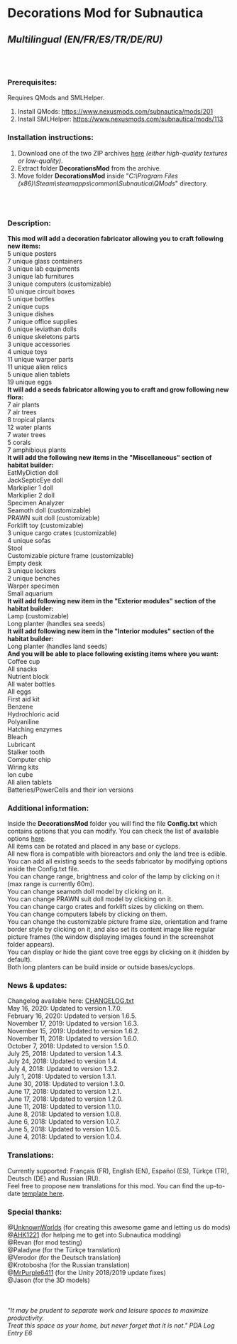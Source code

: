 # Decorations Mod for Subnautica
## *Multilingual (EN/FR/ES/TR/DE/RU)*

<br><br>

### Prerequisites:
Requires QMods and SMLHelper.<br>
1) Install QMods: https://www.nexusmods.com/subnautica/mods/201<br>
2) Install SMLHelper: https://www.nexusmods.com/subnautica/mods/113<br>

### Installation instructions:
1) Download one of the two ZIP archives [here](https://github.com/K07H/DecorationsMod/releases) *(either high-quality textures or low-quality)*.<br>
2) Extract folder **DecorationsMod** from the archive.<br>
3) Move folder **DecorationsMod** inside "*C:\Program Files (x86)\Steam\steamapps\common\Subnautica\QMods*" directory.<br>

<br><br>

### Description:
**This mod will add a decoration fabricator allowing you to craft following new items:**<br>
    5 unique posters<br>
    7 unique glass containers<br>
    3 unique lab equipments<br>
    3 unique lab furnitures<br>
    3 unique computers (customizable)<br>
    10 unique circuit boxes<br>
    5 unique bottles<br>
    2 unique cups<br>
    3 unique dishes<br>
    7 unique office supplies<br>
    6 unique leviathan dolls<br>
    6 unique skeletons parts<br>
    3 unique accessories<br>
    4 unique toys<br>
    11 unique warper parts<br>
    11 unique alien relics<br>
    5 unique alien tablets<br>
    19 unique eggs<br>
**It will add a seeds fabricator allowing you to craft and grow following new flora:**<br>
    7 air plants<br>
    7 air trees<br>
    8 tropical plants<br>
    12 water plants<br>
    7 water trees<br>
    5 corals<br>
    7 amphibious plants<br>
**It will add the following new items in the "Miscellaneous" section of habitat builder:**<br>
    EatMyDiction doll<br>
    JackSepticEye doll<br>
    Markiplier 1 doll<br>
    Markiplier 2 doll<br>
    Specimen Analyzer<br>
    Seamoth doll (customizable)<br>
    PRAWN suit doll (customizable)<br>
    Forklift toy (customizable)<br>
    3 unique cargo crates (customizable)<br>
    4 unique sofas<br>
    Stool<br>
    Customizable picture frame (customizable)<br>
    Empty desk<br>
    3 unique lockers<br>
    2 unique benches<br>
    Warper specimen<br>
    Small aquarium<br>
**It will add following new item in the "Exterior modules" section of the habitat builder:**<br>
    Lamp (customizable)<br>
    Long planter (handles sea seeds)<br>
**It will add following new item in the "Interior modules" section of the habitat builder:**<br>
    Long planter (handles land seeds)<br>
**And you will be able to place following existing items where you want:**<br>
    Coffee cup<br>
    All snacks<br>
    Nutrient block<br>
    All water bottles<br>
    All eggs<br>
    First aid kit<br>
    Benzene<br>
    Hydrochloric acid<br>
    Polyaniline<br>
    Hatching enzymes<br>
    Bleach<br>
    Lubricant<br>
    Stalker tooth<br>
    Computer chip<br>
    Wiring kits<br>
    Ion cube<br>
    All alien tablets<br>
    Batteries/PowerCells and their ion versions<br>

### Additional information:<br>
Inside the **DecorationsMod** folder you will find the file **Config.txt** which contains options that you can modify. You can check the list of available options [here](https://github.com/K07H/DecorationsMod/raw/master/DecorationsMod/Config.txt).<br>
All items can be rotated and placed in any base or cyclops.<br>
All new flora is compatible with bioreactors and only the land tree is edible.<br>
You can add all existing seeds to the seeds fabricator by modifying options inside the Config.txt file.<br>
You can change range, brightness and color of the lamp by clicking on it (max range is currently 60m).<br>
You can change seamoth doll model by clicking on it.<br>
You can change PRAWN suit doll model by clicking on it.<br>
You can change cargo crates and forklift sizes by clicking on them.<br>
You can change computers labels by clicking on them.<br>
You can change the customizable picture frame size, orientation and frame border style by clicking on it, and also set its content image like regular picture frames (the window displaying images found in the screenshot folder appears).<br>
You can display or hide the giant cove tree eggs by clicking on it (hidden by default).<br>
Both long planters can be build inside or outside bases/cyclops.<br>

### News & updates:<br>
Changelog available here: [CHANGELOG.txt](https://github.com/K07H/DecorationsMod/blob/master/CHANGELOG.txt?raw=true)<br>
May 16, 2020: Updated to version 1.7.0.<br>
February 16, 2020: Updated to version 1.6.5.<br>
November 17, 2019: Updated to version 1.6.3.<br>
November 15, 2019: Updated to version 1.6.2.<br>
November 11, 2018: Updated to version 1.6.0.<br>
October 7, 2018: Updated to version 1.5.0.<br>
July 25, 2018: Updated to version 1.4.3.<br>
July 24, 2018: Updated to version 1.4.<br>
July 4, 2018: Updated to version 1.3.2.<br>
July 1, 2018: Updated to version 1.3.1.<br>
June 30, 2018: Updated to version 1.3.0.<br>
June 17, 2018: Updated to version 1.2.1.<br>
June 17, 2018: Updated to version 1.2.0.<br>
June 11, 2018: Updated to version 1.1.0.<br>
June 8, 2018:  Updated to version 1.0.8.<br>
June 6, 2018:  Updated to version 1.0.7.<br>
June 5, 2018:  Updated to version 1.0.5.<br>
June 4, 2018:  Updated to version 1.0.4.<br>

### Translations:<br>
Currently supported: Français (FR), English (EN), Español (ES), Türkçe (TR), Deutsch (DE) and Russian (RU).<br>
Feel free to propose new translations for this mod. You can find the up-to-date [template here](https://github.com/K07H/DecorationsMod/blob/master/translation_template.docx?raw=true).<br>

### Special thanks:<br>
@[UnknownWorlds](https://unknownworlds.com/subnautica/) (for creating this awesome game and letting us do mods)<br>
@[AHK1221](https://github.com/ahk1221/) (for helping me to get into Subnautica modding)<br>
@Revan (for mod testing)<br>
@Paladyne (for the Türkçe translation)<br>
@Verodor (for the Deutsch translation)<br>
@Krotobosha (for the Russian translation)<br>
@[MrPurple6411](https://github.com/MrPurple6411/) (for the Unity 2018/2019 update fixes)<br>
@Jason (for the 3D models)<br>
<br>
<br>
<br>
*"It may be prudent to separate work and leisure spaces to maximize productivity.<br>
Treat this space as your home, but never forget that it is not." PDA Log Entry E6*

